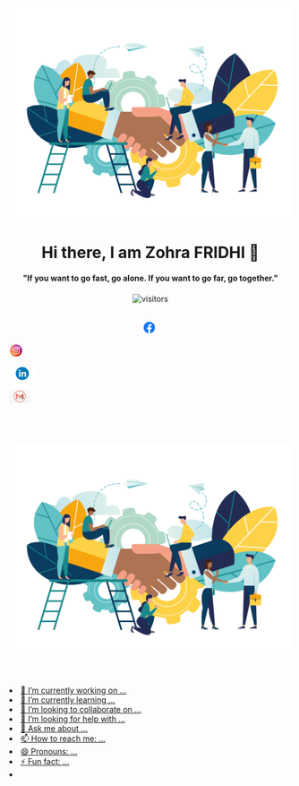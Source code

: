 # ![zohra]( https://github.com/zohra-fridhi/zohra-fridhi/blob/main/Partnership.jpg)

<p>
  <h1 align="center"><b> Hi there, I am Zohra FRIDHI 👋</b></h1>
</p>

<p>
  <h4 align="center"><b>"If you want to go fast, go alone. If you want to go far, go together."</b></h4>
</p>

<p align="center">
    <img align="center" alt="visitors" src="https://gpvc.arturio.dev/Sumanth-Talluri" />
</p>

<p align="center">
<br>
<a href="https://www.facebook.com/zahrafridhii/"><img height="24" src="https://github.com/zohra-fridhi/zohra-fridhi/blob/main/Facebook-logo.png?raw=true" alt="Facebook" /></a>&nbsp;

<a href="https://www.instagram.com/zahra.fridhi/"><img height="24" src="https://github.com/zohra-fridhi/zohra-fridhi/blob/main/Instagram-logo-PNG.png?raw=true" alt="Instagram" /></a>&nbsp;

<a href="https://www.linkedin.com/in/zahra-fridhi-775b2911a/"><img height="24" src="https://github.com/zohra-fridhi/zohra-fridhi/blob/main/link.png?raw=true" alt="LinkedIn" /></a>&nbsp;

<a href="mailto:fridhi.zahraa@gmail.com?subject=Hello%20Zahra"><img height="24" src="https://github.com/zohra-fridhi/zohra-fridhi/blob/main/142785-middle.png?raw=true" alt="Gmail"/></a>&nbsp;

</p>

<br>


# ![zohra]( https://github.com/zohra-fridhi/zohra-fridhi/blob/main/Partnership.jpg)



<p align='center'>
  <a href="https://www.facebook.com/zahra.fridhii/"><img height
Here are some ideas to get you started:

- 🔭 I’m currently working on ...
- 🌱 I’m currently learning ...
- 👯 I’m looking to collaborate on ...
- 🤔 I’m looking for help with ...
- 💬 Ask me about ...
- 📫 How to reach me: ...
- 😄 Pronouns: ...
- ⚡ Fun fact: ...
- 
